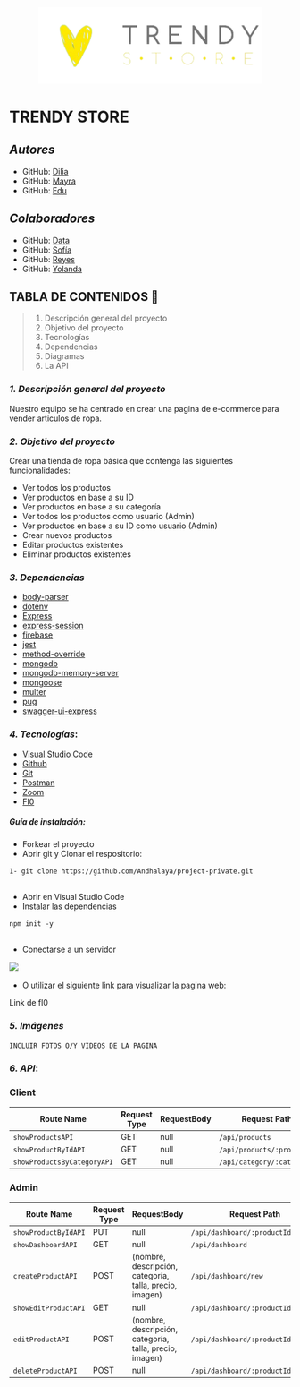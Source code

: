 <p align="center"><img src="/public/images/2-sinfondo.png" width="400"></a></p>
</p>




# TRENDY STORE


## **_Autores_**


- GitHub: [Dilia](https://github.com/Andhalaya)
- GitHub: [Mayra](https://github.com/MayVarela16)
- GitHub: [Edu](https://github.com/FSEduP)


## **_Colaboradores_**
- GitHub: [Data](https://github.com/CarlosDiazGirol)
- GitHub: [Sofía](https://github.com/SofiaPinilla)
- GitHub: [Reyes](https://github.com/Reyeslim)
- GitHub: [Yolanda](https://github.com/yolovi)


## **TABLA DE CONTENIDOS** 📖


> 1. Descripción general del proyecto
> 2. Objetivo del proyecto
> 3. Tecnologías
> 4. Dependencias
> 5. Diagramas
> 6. La API


### **_1. Descripción general del proyecto_**
Nuestro equipo se ha centrado en crear una pagina de e-commerce para vender articulos de ropa.




### **_2. Objetivo del proyecto_**
Crear una tienda de ropa básica que contenga las siguientes funcionalidades:


* Ver todos los productos
* Ver productos en base a su ID
* Ver productos en base a su categoría
* Ver todos los productos como usuario (Admin)
* Ver productos en base a su ID como usuario (Admin)
* Crear nuevos productos
* Editar productos existentes
* Eliminar productos existentes




### **_3. Dependencias_**
* [body-parser](https://www.npmjs.com/package/body-parser)
* [dotenv](https://www.npmjs.com/package/dotenv)
* [Express](https://expressjs.com/en/starter/installing.html)
* [express-session](https://www.npmjs.com/package/express-session)
* [firebase](https://www.npmjs.com/package/firebase)
* [jest](https://www.npmjs.com/package/jest)
* [method-override](https://www.npmjs.com/package/method-override)
* [mongodb](https://www.npmjs.com/package/mongodb)
* [mongodb-memory-server](https://www.npmjs.com/package/mongodb-memory-server)
* [mongoose](https://www.npmjs.com/package/mongoose)
* [multer](https://www.npmjs.com/package/multer)
* [pug](https://www.npmjs.com/package/pug)
* [swagger-ui-express](https://www.npmjs.com/package/swagger-ui-express)






### **_4. Tecnologías_**:
* [Visual Studio Code](https://code.visualstudio.com/)
* [Github](https://github.com/)
* [Git](https://git-scm.com/)
* [Postman](https://www.postman.com/)
* [Zoom](https://zoom.us/es)
* [Fl0](https://www.fl0.com/)


##### Guía de instalación:
* Forkear el proyecto
* Abrir git y Clonar el respositorio:
```
1- git clone https://github.com/Andhalaya/project-private.git


```
* Abrir en Visual Studio Code
* Instalar las dependencias


```
npm init -y


```


* Conectarse a un servidor
<img src="https://user-images.githubusercontent.com/88779731/163977767-669553a4-108e-42ed-bccb-e07309466b22.jpg"  width="350" >







*  O utilizar el siguiente link para visualizar la pagina web:


Link de fl0




### **_5. Imágenes_**
    INCLUIR FOTOS O/Y VIDEOS DE LA PAGINA


### **_6. API_**:


### Client
| Route Name                  | Request Type | RequestBody                                             | Request Path                        |
|-----------------------------|--------------|---------------------------------------------------------|-------------------------------------|
| `showProductsAPI`           | GET          | null                                                    | `/api/products`                     |
| `showProductByIdAPI`        | GET          | null                                                    | `/api/products/:productId`          |
| `showProductsByCategoryAPI` | GET          | null                                                    | `/api/category/:category`           |

### Admin
| Route Name                  | Request Type | RequestBody                                             | Request Path                        |
|-----------------------------|--------------|---------------------------------------------------------|-------------------------------------|
| `showProductByIdAPI`        | PUT          | null                                                    | `/api/dashboard/:productId `        |
| `showDashboardAPI`          | GET          | null                                                    | `/api/dashboard`                    |
| `createProductAPI`          | POST         | (nombre, descripción, categoría, talla, precio, imagen) | `/api/dashboard/new`                |
| `showEditProductAPI`        | GET          | null                                                    | `/api/dashboard/:productId/edit`    |
| `editProductAPI`            | POST         | (nombre, descripción, categoría, talla, precio, imagen) | `/api/dashboard/:productId/edit`    |
| `deleteProductAPI`          | POST         | null                                                    | `/api/dashboard/:productId/delete`  |
